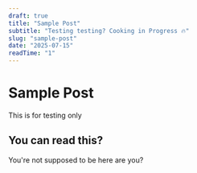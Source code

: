 ```yaml
---
draft: true
title: "Sample Post"
subtitle: "Testing testing? Cooking in Progress 🔥"
slug: "sample-post"
date: "2025-07-15"
readTime: "1"
---
```


# Sample Post

This is for testing only

## You can read this?

You're not supposed to be here are you?